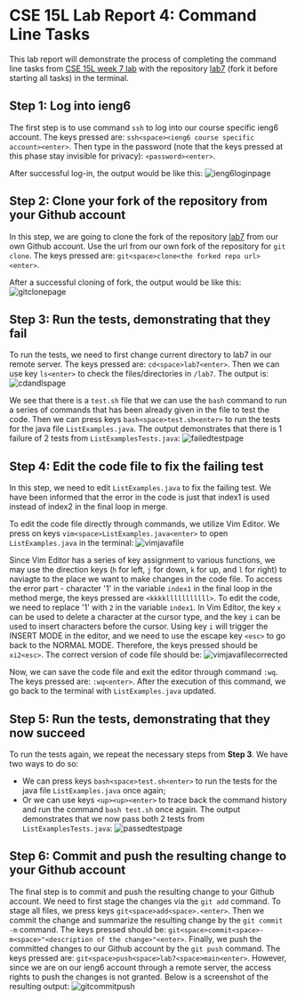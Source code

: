 # CSE 15L Lab Report 4: Command Line Tasks
This lab report will demonstrate the process of completing the command line tasks from [CSE 15L week 7 lab](https://ucsd-cse15l-s23.github.io/week/week7/#lab-tasks---doing-it-all-from-the-command-line) with the repository [lab7](https://github.com/ucsd-cse15l-s23/lab7) (fork it before starting all tasks) in the terminal.

## Step 1: Log into ieng6
The first step is to use command `ssh` to log into our course specific ieng6 account. The keys pressed are:
`ssh<space><ieng6 course specific account><enter>`. Then type in the password (note that the keys pressed at this phase stay invisible for privacy): `<password><enter>`.

After successful log-in, the output would be like this:
![ieng6loginpage](lab4_ieng6loginpage.png)

## Step 2: Clone your fork of the repository from your Github account
In this step, we are going to clone the fork of the repository [lab7](https://github.com/ucsd-cse15l-s23/lab7) from our own Github account. Use the url from our own fork of the repository for `git clone`. The keys pressed are: `git<space>clone<the forked repo url><enter>`. 

After a successful cloning of fork, the output would be like this:
![gitclonepage](lab4_gitclonepage.png)

## Step 3: Run the tests, demonstrating that they fail
To run the tests, we need to first change current directory to lab7 in our remote server. The keys pressed are: `cd<space>lab7<enter>`. Then we can use key `ls<enter>` to check the files/directories in `/lab7`. The output is:
![cdandlspage](lab4_cdandlspage.png)

We see that there is a `test.sh` file that we can use the `bash` command to run a series of commands that has been already given in the file to test the code. Then we can press keys `bash<space>test.sh<enter>` to run the tests for the java file `ListExamples.java`. The output demonstrates that there is 1 failure of 2 tests from `ListExamplesTests.java`:
![failedtestpage](lab4_failedtestpage.png)

## Step 4: Edit the code file to fix the failing test
In this step, we need to edit `ListExamples.java` to fix the failing test. We have been informed that the error in the code is just that index1 is used instead of index2 in the final loop in merge.

To edit the code file directly through commands, we utilize Vim Editor. We press on keys `vim<space>ListExamples.java<enter>` to open `ListExamples.java` in the terminal:
![vimjavafile](lab4_vimjavafile.png)

Since Vim Editor has a series of key assignment to various functions, we may use the direction keys (`h` for left, `j` for down, `k` for up, and `l` for right) to naviagte to the place we want to make changes in the code file. To access the error part - character '1' in the variable `index1` in the final loop in the method merge, the keys pressed are `<kkkklllllllllll>`. To edit the code, we need to replace '1' with `2` in the variable `index1`. In Vim Editor, the key `x` can be used to delete a character at the cursor type, and the key `i` can be used to insert characters before the cursor. Using key `i` will trigger the INSERT MODE in the editor, and we need to use the escape key `<esc>` to go back to the NORMAL MODE. Therefore, the keys pressed should be `xi2<esc>`. The correct version of code file should be:
![vimjavafilecorrected](lab4_vimjavafilecorrected.png)

Now, we can save the code file and exit the editor through command `:wq`. The keys pressed are: `:wq<enter>`. After the execution of this command, we go back to the terminal with `ListExamples.java` updated.

## Step 5: Run the tests, demonstrating that they now succeed
To run the tests again, we repeat the necessary steps from **Step 3**. We have two ways to do so:
- We can press keys `bash<space>test.sh<enter>` to run the tests for the java file `ListExamples.java` once again;
- Or we can use keys `<up><up><enter>` to trace back the command history and run the command `bash test.sh` once again.
The output demonstrates that we now pass both 2 tests from `ListExamplesTests.java`:
![passedtestpage](lab4_passedtestpage.png)

## Step 6: Commit and push the resulting change to your Github account
The final step is to commit and push the resulting change to your Github account. We need to first stage the changes via the `git add` command. To stage all files, we press keys `git<space>add<space>.<enter>`. Then we commit the change and summarize the resulting change by the `git commit -m` command. The keys pressed should be: `git<space>commit<space>-m<space>"<description of the change>"<enter>`. Finally, we push the committed changes to our Github account by the `git push` command. The keys pressed are: `git<space>push<space>lab7<space>main<enter>`. However, since we are on our ieng6 account through a remote server, the access rights to push the changes is not granted. Below is a screenshot of the resulting output:
![gitcommitpush](lab4_gitcommitpush.png)
